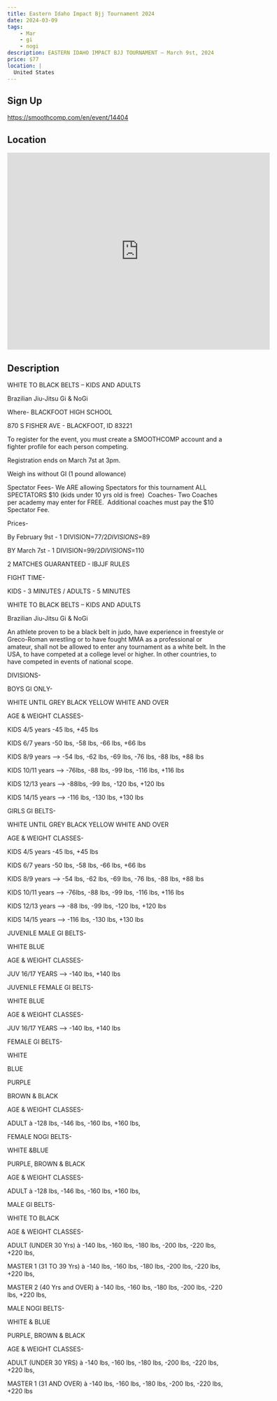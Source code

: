 ```yaml
---
title: Eastern Idaho Impact Bjj Tournament 2024
date: 2024-03-09
tags:
    - Mar
    - gi 
    - nogi 
description: EASTERN IDAHO IMPACT BJJ TOURNAMENT – March 9st, 2024
price: $77
location: |
  United States
---
```

## Sign Up
https://smoothcomp.com/en/event/14404

## Location
<iframe src="https://www.google.com/maps/embed?pb=!1m18!1m12!1m3!1d12345.6789!2d-112.3468425!3d43.1786434!2m3!1f0!2f0!3f0!3m2!1i1024!2i768!4f13.1!3m3!1m2!1s0x0%3A0x0!2z43.1786434!5e0!3m2!1sen!2sus!4v1234567890" width="600" height="450" style="border:0;" allowfullscreen="" loading="lazy"></iframe>

## Description
WHITE TO BLACK BELTS – KIDS AND ADULTS


Brazilian Jiu-Jitsu Gi & NoGi


Where- BLACKFOOT HIGH SCHOOL


870 S FISHER AVE - BLACKFOOT, ID 83221


To register for the event, you must create a SMOOTHCOMP
account and a fighter profile for each person competing.


Registration ends on March 7st at 3pm.


Weigh ins without GI (1 pound allowance)


Spectator Fees- We ARE allowing Spectators for this
tournament ALL SPECTATORS $10 (kids under 10 yrs old is free)  Coaches- Two Coaches per academy may enter
for FREE.  Additional coaches must pay
the $10 Spectator Fee.


Prices-


By February 9st - 1 DIVISION=$77/ 2 DIVISIONS =$89


BY March 7st - 1 DIVISION=$99 / 2 DIVISIONS =$110


2 MATCHES GUARANTEED - IBJJF RULES


FIGHT TIME-


KIDS - 3 MINUTES / ADULTS - 5 MINUTES


WHITE TO BLACK BELTS – KIDS AND ADULTS


Brazilian Jiu-Jitsu Gi & NoGi


An athlete proven to be a black belt in judo, have
experience in freestyle or Greco-Roman wrestling or to have fought MMA as a
professional or amateur, shall not be allowed to enter any tournament as a
white belt. In the USA, to have competed at a college level or higher. In other
countries, to have competed in events of national scope.


DIVISIONS-


BOYS GI ONLY-


WHITE UNTIL GREY BLACK
YELLOW WHITE AND OVER


AGE & WEIGHT CLASSES- 


KIDS 4/5 years -45
lbs, +45 lbs


KIDS 6/7 years -50
lbs, -58 lbs, -66 lbs, +66 lbs


KIDS 8/9 years
--> -54 lbs, -62 lbs, -69 lbs, -76 lbs, -88 lbs, +88 lbs


KIDS 10/11 years
--> -76lbs, -88 lbs, -99 lbs, -116 lbs, +116 lbs


KIDS 12/13 years
--> -88lbs, -99 lbs, -120 lbs, +120 lbs


KIDS 14/15 years
--> -116 lbs, -130 lbs, +130 lbs


GIRLS GI BELTS-


WHITE UNTIL GREY BLACK
YELLOW WHITE AND OVER


AGE & WEIGHT
CLASSES-


KIDS 4/5 years -45
lbs, +45 lbs


KIDS 6/7 years -50
lbs, -58 lbs, -66 lbs, +66 lbs


KIDS 8/9 years
--> -54 lbs, -62 lbs, -69 lbs, -76 lbs, -88 lbs, +88 lbs


KIDS 10/11 years
--> -76lbs, -88 lbs, -99 lbs, -116 lbs, +116 lbs


KIDS 12/13 years
--> -88 lbs, -99 lbs, -120 lbs, +120 lbs


KIDS 14/15 years
--> -116 lbs, -130 lbs, +130 lbs


JUVENILE MALE GI
BELTS-


WHITE
BLUE


AGE & WEIGHT
CLASSES-


JUV 16/17 YEARS
--> -140 lbs, +140 lbs


JUVENILE FEMALE GI
BELTS-


WHITE
BLUE


AGE & WEIGHT
CLASSES-


JUV 16/17 YEARS
--> -140 lbs, +140 lbs


FEMALE GI BELTS-


WHITE


BLUE


PURPLE


BROWN & BLACK


AGE & WEIGHT CLASSES-


ADULT à
-128 lbs, -146 lbs, -160 lbs, +160 lbs,  


FEMALE NOGI BELTS-


WHITE &BLUE


PURPLE, BROWN & BLACK


AGE & WEIGHT CLASSES-


ADULT à
-128 lbs, -146 lbs, -160 lbs, +160 lbs,  


MALE GI BELTS- 


WHITE TO BLACK


AGE & WEIGHT CLASSES-


ADULT (UNDER 30 Yrs) à
-140 lbs, -160 lbs, -180 lbs, -200 lbs, -220 lbs, +220 lbs,  


MASTER 1 (31 TO 39 Yrs) à
-140 lbs, -160 lbs, -180 lbs, -200 lbs, -220 lbs, +220 lbs,  


MASTER 2 (40 Yrs and OVER) à
-140 lbs, -160 lbs, -180 lbs, -200 lbs, -220 lbs, +220 lbs,  


MALE NOGI BELTS-


WHITE & BLUE


PURPLE, BROWN & BLACK


AGE & WEIGHT CLASSES-


ADULT (UNDER 30 YRS) à
-140 lbs, -160 lbs, -180 lbs, -200 lbs, -220 lbs, +220 lbs,  


MASTER 1 (31 AND OVER) à
-140 lbs, -160 lbs, -180 lbs, -200 lbs, -220 lbs, +220 lbs